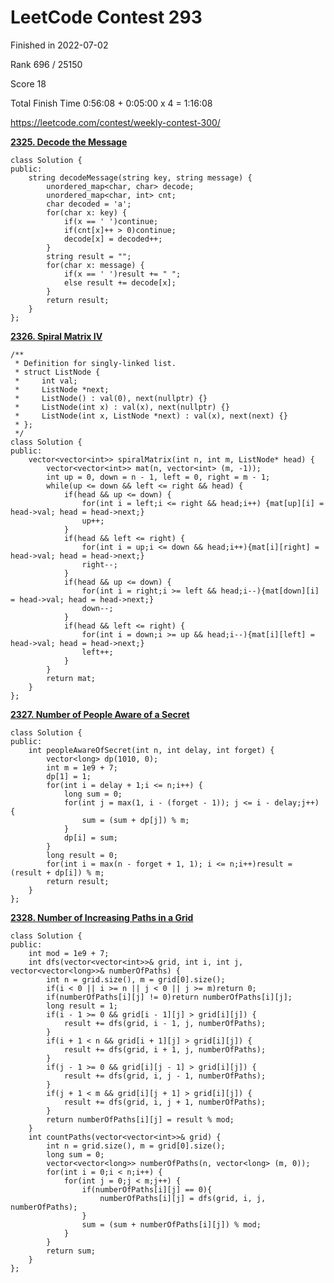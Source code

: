 # LeetCode Contest 293

Finished in 2022-07-02

Rank 696 / 25150

Score 18

Total Finish Time 0:56:08 + 0:05:00 x 4 = 1:16:08

https://leetcode.com/contest/weekly-contest-300/

**[2325. Decode the Message](https://leetcode.com/contest/weekly-contest-300/problems/decode-the-message/)**

```
class Solution {
public:
    string decodeMessage(string key, string message) {
        unordered_map<char, char> decode;
        unordered_map<char, int> cnt;
        char decoded = 'a';
        for(char x: key) {
            if(x == ' ')continue;
            if(cnt[x]++ > 0)continue;
            decode[x] = decoded++;
        }
        string result = "";
        for(char x: message) {
            if(x == ' ')result += " ";
            else result += decode[x];
        }
        return result;
    }
};
```

**[2326. Spiral Matrix IV](https://leetcode.com/contest/weekly-contest-300/problems/spiral-matrix-iv/)**

```
/**
 * Definition for singly-linked list.
 * struct ListNode {
 *     int val;
 *     ListNode *next;
 *     ListNode() : val(0), next(nullptr) {}
 *     ListNode(int x) : val(x), next(nullptr) {}
 *     ListNode(int x, ListNode *next) : val(x), next(next) {}
 * };
 */
class Solution {
public:
    vector<vector<int>> spiralMatrix(int n, int m, ListNode* head) {
        vector<vector<int>> mat(n, vector<int> (m, -1));
        int up = 0, down = n - 1, left = 0, right = m - 1;
        while(up <= down && left <= right && head) {
            if(head && up <= down) {
                for(int i = left;i <= right && head;i++) {mat[up][i] = head->val; head = head->next;}
                up++;
            }   
            if(head && left <= right) {
                for(int i = up;i <= down && head;i++){mat[i][right] = head->val; head = head->next;}
                right--;
            }
            if(head && up <= down) {
                for(int i = right;i >= left && head;i--){mat[down][i] = head->val; head = head->next;}
                down--;
            }
            if(head && left <= right) {
                for(int i = down;i >= up && head;i--){mat[i][left] = head->val; head = head->next;}
                left++;
            }
        }
        return mat;
    }
};
```

**[2327. Number of People Aware of a Secret](https://leetcode.com/contest/weekly-contest-300/problems/number-of-people-aware-of-a-secret/)**

```
class Solution {
public:
    int peopleAwareOfSecret(int n, int delay, int forget) {
        vector<long> dp(1010, 0);
        int m = 1e9 + 7;
        dp[1] = 1;
        for(int i = delay + 1;i <= n;i++) {
            long sum = 0;
            for(int j = max(1, i - (forget - 1)); j <= i - delay;j++) {
                sum = (sum + dp[j]) % m;
            }
            dp[i] = sum;
        }
        long result = 0;
        for(int i = max(n - forget + 1, 1); i <= n;i++)result = (result + dp[i]) % m;
        return result;
    }
};
```

**[2328. Number of Increasing Paths in a Grid](https://leetcode.com/contest/weekly-contest-300/problems/number-of-increasing-paths-in-a-grid/)**

```
class Solution {
public:
    int mod = 1e9 + 7;
    int dfs(vector<vector<int>>& grid, int i, int j, vector<vector<long>>& numberOfPaths) {
        int n = grid.size(), m = grid[0].size();
        if(i < 0 || i >= n || j < 0 || j >= m)return 0;
        if(numberOfPaths[i][j] != 0)return numberOfPaths[i][j];
        long result = 1;
        if(i - 1 >= 0 && grid[i - 1][j] > grid[i][j]) {
            result += dfs(grid, i - 1, j, numberOfPaths);
        }
        if(i + 1 < n && grid[i + 1][j] > grid[i][j]) {
            result += dfs(grid, i + 1, j, numberOfPaths);
        }
        if(j - 1 >= 0 && grid[i][j - 1] > grid[i][j]) {
            result += dfs(grid, i, j - 1, numberOfPaths);
        }
        if(j + 1 < m && grid[i][j + 1] > grid[i][j]) {
            result += dfs(grid, i, j + 1, numberOfPaths);
        }
        return numberOfPaths[i][j] = result % mod;
    }
    int countPaths(vector<vector<int>>& grid) {
        int n = grid.size(), m = grid[0].size();
        long sum = 0;
        vector<vector<long>> numberOfPaths(n, vector<long> (m, 0));
        for(int i = 0;i < n;i++) {
            for(int j = 0;j < m;j++) {
                if(numberOfPaths[i][j] == 0){
                    numberOfPaths[i][j] = dfs(grid, i, j, numberOfPaths);
                }
                sum = (sum + numberOfPaths[i][j]) % mod;
            }
        }
        return sum;
    }
};
```
